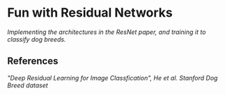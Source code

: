 # **Fun with Residual Networks**
_Implementing the architectures in the ResNet paper, and training it to classify dog breeds._






## **References**
_"Deep Residual Learning for Image Classfication", He et al._
_Stanford Dog Breed dataset_




